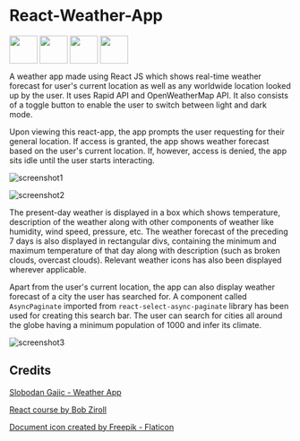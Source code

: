 # React-Weather-App
<a><img align = "center" src = "https://i.imgur.com/VLo6GiH.png" width = "50px"></a> 
<a><img align = "center" src = "https://i.imgur.com/NP2hRFA.png" width = "50px"></a> 
<a><img align = "center" src = "https://i.imgur.com/dq2JVwT.png" width = "50px"></a>
<a><img align = "center" src = "https://i.imgur.com/eYtLGWn.png" width = "50px"></a>

A weather app made using React JS which shows real-time weather forecast for user's current location as well as any worldwide location looked up by the user. It uses Rapid API and OpenWeatherMap API. It also consists of a toggle button to enable the user to switch between light and dark mode. 

Upon viewing this react-app, the app prompts the user requesting for their general location. If access is granted, the app shows weather forecast based on the user's current location. If, however, access is denied, the app sits idle until the user starts interacting.

![screenshot1](https://github.com/Dyslex7c/React-Weather-App/assets/98543992/3508f736-2731-4a93-b6ec-ac7e8bac5c8b)

![screenshot2](https://github.com/Dyslex7c/React-Weather-App/assets/98543992/b1460a15-2603-4315-8f3e-540ec6dec9ed)

The present-day weather is displayed in a box which shows temperature, description of the weather along with other components of weather like humidity, wind speed, pressure, etc. The weather forecast of the preceding 7 days is also displayed in rectangular divs, containing the minimum and maximum temperature of that day along with description (such as broken clouds, overcast clouds). Relevant weather icons has also been displayed wherever applicable.

Apart from the user's current location, the app can also display weather forecast of a city the user has searched for. A component called `AsyncPaginate` imported from `react-select-async-paginate` library has been used for creating this search bar. The user can search for cities all around the globe having a minimum population of 1000 and infer its climate.

![screenshot3](https://github.com/Dyslex7c/React-Weather-App/assets/98543992/9753c0d2-7d1d-4fd9-b760-3f70d92e6225)

## Credits
<a href="https://youtu.be/Reny0cTTv24?si=7nP-Ls7GiSMuBUGy">Slobodan Gajic - Weather App</a>

<a href="https://youtu.be/bMknfKXIFA8?si=EgoLCwQB0jSA2jYh">React course by Bob Ziroll</a>

<a href="https://www.flaticon.com/free-icons/app" title="app icons">Document icon created by Freepik - Flaticon</a>
